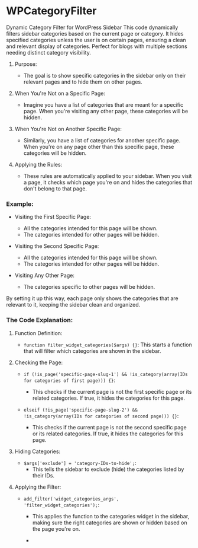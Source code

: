 # WPCategoryFilter
Dynamic Category Filter for WordPress Sidebar  This code dynamically filters sidebar categories based on the current page or category. It hides specified categories unless the user is on certain pages, ensuring a clean and relevant display of categories. Perfect for blogs with multiple sections needing distinct category visibility.

1. Purpose:
   - The goal is to show specific categories in the sidebar only on their relevant pages and to hide them on other pages.

2. When You're Not on a Specific Page:
   - Imagine you have a list of categories that are meant for a specific page. When you're visiting any other page, these categories will be hidden.

3. When You're Not on Another Specific Page:
   - Similarly, you have a list of categories for another specific page. When you're on any page other than this specific page, these categories will be hidden.

4. Applying the Rules:
   - These rules are automatically applied to your sidebar. When you visit a page, it checks which page you're on and hides the categories that don't belong to that page.

### Example:

- Visiting the First Specific Page:
  - All the categories intended for this page will be shown.
  - The categories intended for other pages will be hidden.

- Visiting the Second Specific Page:
  - All the categories intended for this page will be shown.
  - The categories intended for other pages will be hidden.

- Visiting Any Other Page:
  - The categories specific to other pages will be hidden.

By setting it up this way, each page only shows the categories that are relevant to it, keeping the sidebar clean and organized.

### The Code Explanation:

1. Function Definition:
   - `function filter_widget_categories($args) {}`: This starts a function that will filter which categories are shown in the sidebar.

2. Checking the Page:
   - `if (!is_page('specific-page-slug-1') && !is_category(array(IDs for categories of first page))) {}`:
     - This checks if the current page is not the first specific page or its related categories. If true, it hides the categories for this page.

   - `elseif (!is_page('specific-page-slug-2') && !is_category(array(IDs for categories of second page))) {}`:
     - This checks if the current page is not the second specific page or its related categories. If true, it hides the categories for this page.

3. Hiding Categories:
   - `$args['exclude'] = 'category-IDs-to-hide';`:
     - This tells the sidebar to exclude (hide) the categories listed by their IDs.

4. Applying the Filter:
   - `add_filter('widget_categories_args', 'filter_widget_categories');`:
     - This applies the function to the categories widget in the sidebar, making sure the right categories are shown or hidden based on the page you're on.
    
     - 
